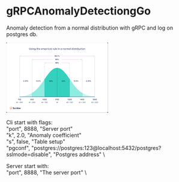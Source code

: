 # gRPCAnomalyDetectiongGo
Anomaly detection from a normal distribution with gRPC and log on postgres db.

![variant1](images/normald.png)

Cli start with flags: \
  "port", 8888, "Server port" \
  "k", 2.0, "Anomaly coefficient" \
  "s", false, "Table setup" \
  "pgconf", "postgres://postgres:123@localhost:5432/postgres?sslmode=disable", "Postgres address" \

Server start with: \
"port", 8888, "The server port" \
